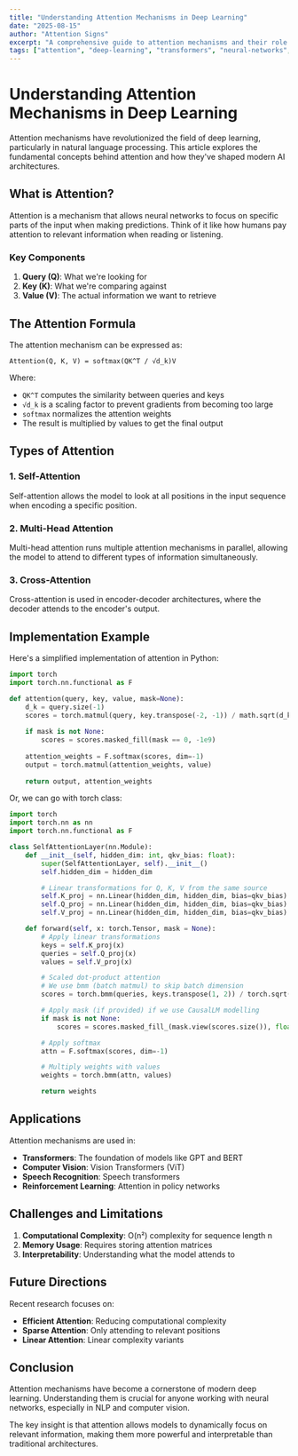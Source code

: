 ```yaml
---
title: "Understanding Attention Mechanisms in Deep Learning"
date: "2025-08-15"
author: "Attention Signs"
excerpt: "A comprehensive guide to attention mechanisms and their role in modern neural networks"
tags: ["attention", "deep-learning", "transformers", "neural-networks", "easy"]
---
```


# Understanding Attention Mechanisms in Deep Learning

Attention mechanisms have revolutionized the field of deep learning, particularly in natural language processing. This article explores the fundamental concepts behind attention and how they've shaped modern AI architectures.

## What is Attention?

Attention is a mechanism that allows neural networks to focus on specific parts of the input when making predictions. Think of it like how humans pay attention to relevant information when reading or listening.

### Key Components

1. **Query (Q)**: What we're looking for
2. **Key (K)**: What we're comparing against
3. **Value (V)**: The actual information we want to retrieve

## The Attention Formula

The attention mechanism can be expressed as:

```
Attention(Q, K, V) = softmax(QK^T / √d_k)V
```

Where:
- `QK^T` computes the similarity between queries and keys
- `√d_k` is a scaling factor to prevent gradients from becoming too large
- `softmax` normalizes the attention weights
- The result is multiplied by values to get the final output

## Types of Attention

### 1. Self-Attention
Self-attention allows the model to look at all positions in the input sequence when encoding a specific position.

### 2. Multi-Head Attention
Multi-head attention runs multiple attention mechanisms in parallel, allowing the model to attend to different types of information simultaneously.

### 3. Cross-Attention
Cross-attention is used in encoder-decoder architectures, where the decoder attends to the encoder's output.

## Implementation Example

Here's a simplified implementation of attention in Python:

```python
import torch
import torch.nn.functional as F

def attention(query, key, value, mask=None):
    d_k = query.size(-1)
    scores = torch.matmul(query, key.transpose(-2, -1)) / math.sqrt(d_k)
    
    if mask is not None:
        scores = scores.masked_fill(mask == 0, -1e9)
    
    attention_weights = F.softmax(scores, dim=-1)
    output = torch.matmul(attention_weights, value)
    
    return output, attention_weights
```

Or, we can go with torch class:
```python
import torch
import torch.nn as nn
import torch.nn.functional as F

class SelfAttentionLayer(nn.Module):
    def __init__(self, hidden_dim: int, qkv_bias: float):
        super(SelfAttentionLayer, self).__init__()
        self.hidden_dim = hidden_dim

        # Linear transformations for Q, K, V from the same source
        self.K_proj = nn.Linear(hidden_dim, hidden_dim, bias=qkv_bias)
        self.Q_proj = nn.Linear(hidden_dim, hidden_dim, bias=qkv_bias)
        self.V_proj = nn.Linear(hidden_dim, hidden_dim, bias=qkv_bias)

    def forward(self, x: torch.Tensor, mask = None):
        # Apply linear transformations
        keys = self.K_proj(x)
        queries = self.Q_proj(x)
        values = self.V_proj(x)

        # Scaled dot-product attention
        # We use bmm (batch matmul) to skip batch dimension
        scores = torch.bmm(queries, keys.transpose(1, 2)) / torch.sqrt(self.hidden_dim)

        # Apply mask (if provided) if we use CausalLM modelling 
        if mask is not None:
            scores = scores.masked_fill_(mask.view(scores.size()), float(-inf))

        # Apply softmax
        attn = F.softmax(scores, dim=-1)

        # Multiply weights with values
        weights = torch.bmm(attn, values)

        return weights
```

## Applications

Attention mechanisms are used in:

- **Transformers**: The foundation of models like GPT and BERT
- **Computer Vision**: Vision Transformers (ViT)
- **Speech Recognition**: Speech transformers
- **Reinforcement Learning**: Attention in policy networks

## Challenges and Limitations

1. **Computational Complexity**: O(n²) complexity for sequence length n
2. **Memory Usage**: Requires storing attention matrices
3. **Interpretability**: Understanding what the model attends to

## Future Directions

Recent research focuses on:
- **Efficient Attention**: Reducing computational complexity
- **Sparse Attention**: Only attending to relevant positions
- **Linear Attention**: Linear complexity variants

## Conclusion

Attention mechanisms have become a cornerstone of modern deep learning. Understanding them is crucial for anyone working with neural networks, especially in NLP and computer vision.

The key insight is that attention allows models to dynamically focus on relevant information, making them more powerful and interpretable than traditional architectures. 